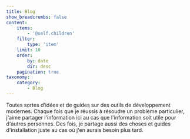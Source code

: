```yaml
---
title: Blog
show_breadcrumbs: false
content:
    items:
        - '@self.children'
    filter:
        type: 'item'
    limit: 10
    order:
        by: date
        dir: desc
    pagination: true
taxonomy:
    category:
        - Blog
---
```


Toutes sortes d’idées et de guides sur des outils de développement modernes. Chaque fois que je réussis à résoudre un problème particulier, j'aime partager l'information ici au cas que l'information soit utile pour d'autres personnes. Des fois, je partage aussi des choses et guides d'installation juste au cas où j'en aurais besoin plus tard.
